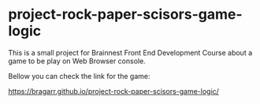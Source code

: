 # project-rock-paper-scisors-game-logic
This is a small project for Brainnest Front End Development Course about a game to be play on Web Browser console.

Bellow you can check the link for the game:

https://bragarr.github.io/project-rock-paper-scisors-game-logic/
